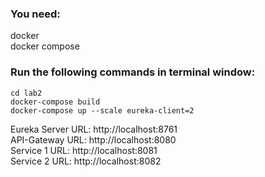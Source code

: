 ### You need:

docker<br>
docker compose

### Run the following commands in terminal window:
```
cd lab2
docker-compose build
docker-compose up --scale eureka-client=2
```
Eureka Server URL: http://localhost:8761<br>
API-Gateway URL: http://localhost:8080<br>
Service 1 URL: http://localhost:8081<br>
Service 2 URL: http://localhost:8082<br>
